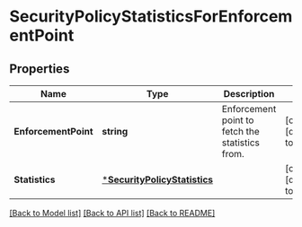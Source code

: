 # SecurityPolicyStatisticsForEnforcementPoint

## Properties
Name | Type | Description | Notes
------------ | ------------- | ------------- | -------------
**EnforcementPoint** | **string** | Enforcement point to fetch the statistics from. | [optional] [default to null]
**Statistics** | [***SecurityPolicyStatistics**](SecurityPolicyStatistics.md) |  | [optional] [default to null]

[[Back to Model list]](../README.md#documentation-for-models) [[Back to API list]](../README.md#documentation-for-api-endpoints) [[Back to README]](../README.md)


